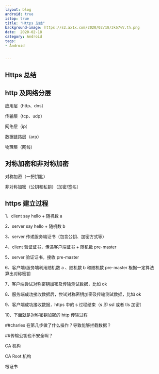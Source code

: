 ```yaml
---
layout: blog 
android: true 
istop: true
title: "Https 总结" 
background-image: https://s2.ax1x.com/2020/02/18/3k67vV.th.png
date:  2020-02-18
category: Android
tags: 
- Android


---
```


## Https 总结

## http 及网络分层

应用层（http、dns）

传输层（tcp、udp）

网络层（ip）

数据链路层（arp）

物理层（网线）

## 对称加密和非对称加密

对称加密（一把钥匙）

非对称加密（公钥和私钥）（加密/签名）

## https 建立过程

1、client say hello + 随机数 a

2、server say hello + 随机数 b

3、server 传递服务端证书（包含公钥、加密方式等）

4、client 验证证书，传递客户端证书 + 随机数 pre-master

5、server 验证证书，接收 pre-master

6、客户端/服务端利用随机数 a 、随机数 b 和随机数 pre-master 根据一定算法算出对称密钥

7、客户端尝试对称密钥加密及传输测试数据，比如 ok

8、服务端成功接收数据后，尝试对称密钥加密及传输测试数据，比如 ok

9、客户端成功接收数据，https 中的 s 过程结束（s 即 ssl 或者 tls 加密）

10、下面就是对称密钥加密的 http 传输过程

##charles 在第几步做了什么操作？导致能够拦截数据？



##传输公钥也不安全啊？

CA 机构

CA Root 机构

根证书